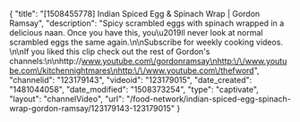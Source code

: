 {
    "title": "[1508455778] Indian Spiced Egg & Spinach Wrap | Gordon Ramsay",
    "description": "Spicy scrambled eggs with spinach wrapped in a delicious naan. Once you have this, you\u2019ll never look at normal scrambled eggs the same again.\n\nSubscribe for weekly cooking videos. \n\nIf you liked this clip check out the rest of Gordon's channels:\n\nhttp:\/\/www.youtube.com\/gordonramsay\nhttp:\/\/www.youtube.com\/kitchennightmares\nhttp:\/\/www.youtube.com\/thefword",
    "channelid": "123179143",
    "videoid": "123179015",
    "date_created": "1481044058",
    "date_modified": "1508373254",
    "type": "captivate",
    "layout": "channelVideo",
    "url": "\/food-network\/indian-spiced-egg-spinach-wrap-gordon-ramsay\/123179143-123179015"
}